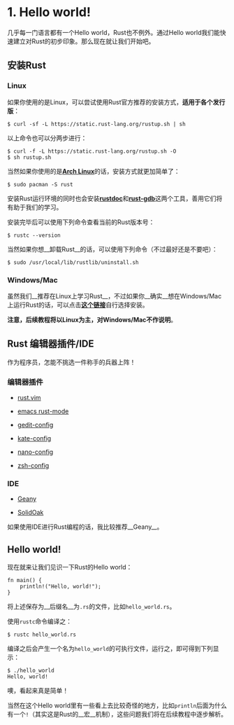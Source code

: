 1\. Hello world!
===

几乎每一门语言都有一个Hello world，Rust也不例外。通过Hello world我们能快速建立对Rust的初步印象。那么现在就让我们开始吧。

## 安装Rust

### Linux

如果你使用的是Linux，可以尝试使用Rust官方推荐的安装方式，__适用于各个发行版__：

    $ curl -sf -L https://static.rust-lang.org/rustup.sh | sh

以上命令也可以分两步进行：

    $ curl -f -L https://static.rust-lang.org/rustup.sh -O
    $ sh rustup.sh

当然如果你使用的是[__Arch Linux__](https://www.archlinux.org/ "Arch Linux")的话，安装方式就更加简单了：

    $ sudo pacman -S rust

安装Rust运行环境的同时也会安装[__rustdoc__](https://doc.rust-lang.org/book/documentation.html#about-rustdoc "rustdoc")和[__rust-gdb__](https://github.com/rust-lang/rust/blob/master/src/etc/rust-gdb "rust-gdb")这两个工具，善用它们将有助于我们的学习。

安装完毕后可以使用下列命令查看当前的Rust版本号：

    $ rustc --version

当然如果你想__卸载Rust__的话，可以使用下列命令（不过最好还是不要吧）：

    $ sudo /usr/local/lib/rustlib/uninstall.sh

### Windows/Mac

虽然我们__推荐在Linux上学习Rust__，不过如果你__确实__想在Windows/Mac上运行Rust的话，可以点击[__这个链接__](http://www.rust-lang.org/install.html "Install")自行选择安装。

__注意，后续教程将以Linux为主，对Windows/Mac不作说明__。

## Rust 编辑器插件/IDE

作为程序员，怎能不挑选一件称手的兵器上阵！

### 编辑器插件

 - [rust.vim](https://github.com/rust-lang/rust.vim "rust.vim")

 - [emacs rust-mode](https://github.com/rust-lang/rust-mode "emacs rust-mode")

 - [gedit-config](https://github.com/rust-lang/gedit-config "gedit-config")

 - [kate-config](https://github.com/rust-lang/kate-config "kate-config")

 - [nano-config](https://github.com/rust-lang/nano-config "nano-config")

 - [zsh-config](https://github.com/rust-lang/zsh-config "zsh-config")

### IDE

 - [Geany](http://www.geany.org/ "Geany")

 - [SolidOak](https://github.com/oakes/SolidOak "SolidOak")

如果使用IDE进行Rust编程的话，我比较推荐__Geany__。

## Hello world!

现在就来让我们见识一下Rust的Hello world：

    fn main() {
        println!("Hello, world!");
    }

将上述保存为__后缀名__为`.rs`的文件，比如`hello_world.rs`。

使用`rustc`命令编译之：

    $ rustc hello_world.rs

编译之后会产生一个名为`hello_world`的可执行文件，运行之，即可得到下列显示：

    $ ./hello_world
    Hello, world!

噢，看起来真是简单！

当然在这个Hello world里有一些看上去比较奇怪的地方，比如`println`后面为什么有一个`!`（其实这是Rust的__宏__机制），这些问题我们将在后续教程中逐步解析。